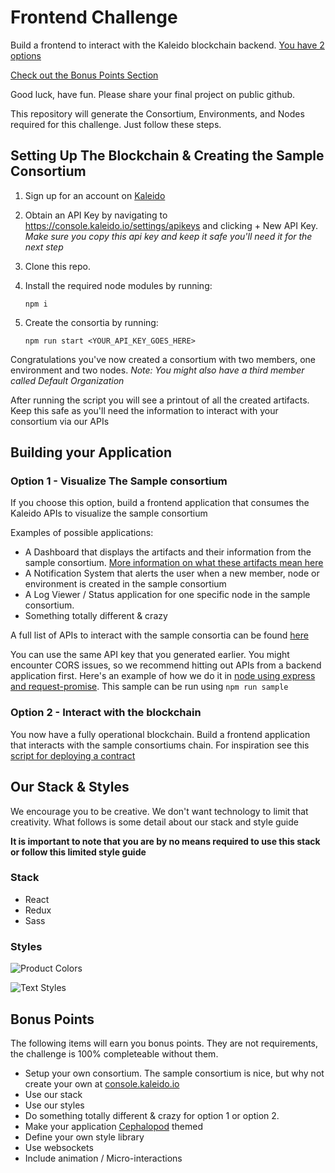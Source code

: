 # Frontend Challenge
Build a frontend to interact with the Kaleido blockchain backend. [You have 2 options](https://github.com/kaleido-io/frontend-challenge/blob/master/README.md#building-your-application)

[Check out the Bonus Points Section](https://github.com/kaleido-io/frontend-challenge/blob/master/README.md#bonus-points)

Good luck, have fun. Please share your final project on public github. 

This repository will generate the Consortium, Environments, and Nodes required for this challenge. Just follow these steps. 
## Setting Up The Blockchain & Creating the Sample Consortium
1. Sign up for an account on [Kaleido](https://console.kaleido.io/)
2. Obtain an API Key by navigating to https://console.kaleido.io/settings/apikeys and clicking + New API Key. 
  *Make sure you copy this api key and keep it safe you'll need it for the next step*
3. Clone this repo. 
4. Install the required node modules by running:

   `npm i`

5. Create the consortia by running:

   `npm run start <YOUR_API_KEY_GOES_HERE>`
   
Congratulations you've now created a consortium with two members, one environment and two nodes. *Note: You might also have a third member called Default Organization* 

After running the script you will see a printout of all the created artifacts. Keep this safe as you'll need the information to interact with your consortium via our APIs
   
## Building your Application

### Option 1 - Visualize The Sample consortium

If you choose this option, build a frontend application that consumes the Kaleido APIs to visualize the sample consortium

Examples of possible applications:
- A Dashboard that displays the artifacts and their information from the sample consortium. [More information on what these artifacts mean here](http://console.kaleido.io/docs/docs/kaleido/)
- A Notification System that alerts the user when a new member, node or environment is created in the sample consortium
- A Log Viewer / Status application for one specific node in the sample consortium. 
- Something totally different & crazy

A full list of APIs to interact with the sample consortia  can be found [here](http://console.kaleido.io/docs/docs/api_reference/)

You can use the same API key that you generated earlier. You might encounter CORS issues, so we recommend hitting out APIs from a backend application first. Here's an example of how we do it in [node using express and request-promise](https://github.com/kaleido-io/frontend-challenge/blob/master/samples/API-Sample.js). This sample can be run using `npm run sample`


### Option 2 - Interact with the blockchain

You now have a fully operational blockchain. Build a frontend application that interacts with the sample consortiums chain. For inspiration see this [script for deploying a contract](https://github.com/kaleido-io/kaleido-js/blob/master/deploy-transact/test.js)

## Our Stack & Styles
We encourage you to be creative. We don't want technology to limit that creativity. What follows is some detail about our stack and style guide

**It is important to note that you are by no means required to use this stack or follow this limited style guide**

### Stack
- React
- Redux
- Sass

### Styles

![Product Colors](https://github.com/kaleido-io/frontend-challenge/blob/master/StyleGuide/Colors.png?raw=true 'Product Colors')

![Text Styles](https://github.com/kaleido-io/frontend-challenge/blob/master/StyleGuide/TextStyles.png?raw=true 'Text Styles')

## Bonus Points
The following items will earn you bonus points. They are not requirements, the challenge is 100% completeable without them. 
- Setup your own consortium. The sample consortium is nice, but why not create your own at [console.kaleido.io](https://console.kaleido.io)
- Use our stack
- Use our styles
- Do something totally different & crazy for option 1 or option 2.
- Make your application [Cephalopod](https://en.wikipedia.org/wiki/Cephalopod) themed
- Define your own style library
- Use websockets
- Include animation / Micro-interactions
